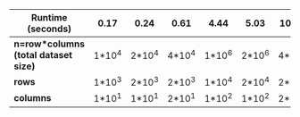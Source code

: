 | **Runtime (seconds)**                  | 0.17             | 0.24             | 0.61             | 4.44             | 5.03             | 10.04            | 93.27            | 142.30           | 282.84           |
| -------------------------------------- | ---------------- | ---------------- | ---------------- | ---------------- | ---------------- | ---------------- | ---------------- | ---------------- | ---------------- |
| **n=row*columns (total dataset size)** | 1*10<sup>4</sup> | 2*10<sup>4</sup> | 4*10<sup>4</sup> | 1*10<sup>6</sup> | 2*10<sup>6</sup> | 4*10<sup>6</sup> | 1*10<sup>8</sup> | 2*10<sup>8</sup> | 4*10<sup>8</sup> |
| **rows**                               | 1*10<sup>3</sup> | 2*10<sup>3</sup> | 2*10<sup>3</sup> | 1*10<sup>4</sup> | 2*10<sup>4</sup> | 2*10<sup>4</sup> | 1*10<sup>5</sup> | 2*10<sup>5</sup> | 2*10<sup>5</sup> |
| **columns**                            | 1*10<sup>1</sup> | 1*10<sup>1</sup> | 2*10<sup>1</sup> | 1*10<sup>2</sup> | 1*10<sup>2</sup> | 2*10<sup>2</sup> | 1*10<sup>3</sup> | 1*10<sup>3</sup> | 2*10<sup>3</sup> |
